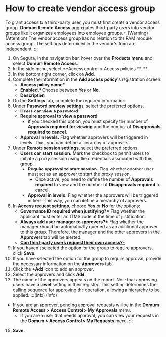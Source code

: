 # How to create vendor access group

To grant access to a third-party user, you must first create a vendor access group. **Domum Remote Access** aggregates third-party users into vendor groups like it organizes employees into employee groups.
:::(Warning) (Attention)
The vendor access group has no relation to the PAM module access group. The settings determined in the vendor's form are independent. 
:::

1. On Segura, in the navigation bar, hover over the **Products menu** and select **Domum Remote Access**.   
3. In the side menu, select **Access control \> Access policies **.  **  
4. In the bottom-right corner, click on **Add**.  
5. Complete the information in the **Add access policy**'s registration screen.  
   * **Access policy name\***  
   * **Enabled.\*** Choose between **Yes** or **No**.  
   * **Description**  
6. On the **Settings** tab, complete the required information.  
7. Under **Password preview settings**, select the preferred options.  
   * **Users can view a password**  
   * **Require approval to view a password**  
     * If you checked this option, you must specify the number of **Approvals required for viewing** and the number of **Disapprovals required to cancel**.  
   * **Approval in levels.** Flag whether approvers will be triggered in levels. Thus, you can define a hierarchy of approvers.  
8. Under **Remote session settings**, select the preferred options.  
   * **Users can start session.** Mark the checkbox to permit users to initiate a proxy session using the credentials associated with this group.  
     * **Require approval to start session.** Flag whether another user must act as an approver to start the proxy session.   
       * Once active, you need to define the number of **Approvals required** to view and the number of **Disapprovals required** to cancel.  
     * **Approval in levels.** Flag whether the approvers will be triggered in tiers. This way, you can define a hierarchy of approvers.  
9. In **Access request settings**, choose **Yes** or **No** for the options:  
   * **Governance ID required when justifying?\*** Flag whether the applicant must enter an ITMS code at the time of justification.  
   * **Always add user manager to approvers?\*** Flag whether the manager should be automatically queried as an additional approver to this group. Therefore, the manager and the other approvers in the **Approvers** tab will be alerted.  
   * [**Can third-party users request their own access?\***](https://portal.document360.io/v3-33/docs/domum-enable-third-parties-request-and-extend-access)  
10. If you haven't selected the option for the group to require approvers, click **Save**.  
11. If you have selected the option for the group to require approval, provide the necessary information on the **Approvers** tab.  
12. Click the **\+Add** icon to add an approver.  
13. Select the approvers and click **Add.**  
14. The name of the approvers appears on the report. Note that approving users have a **Level** setting in their registry. This setting determines the calling sequence for approving the operation, allowing a hierarchy to be applied.
:::(info) (Info)
  * If you are an approver, pending approval requests will be in the **Domum Remote Access > Access Control > My Approvals** menu.  
    * If you are a user that needs approval, you can view your requests in the **Domum > Access Control > My Requests** menu.
:::

15. **Save.**

